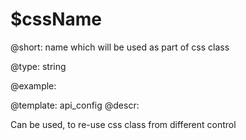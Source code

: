 $cssName
=============

@short: name which will be used as part of css class

@type: string

@example:

@template:	api_config
@descr:


Can be used, to re-use css class from different control

